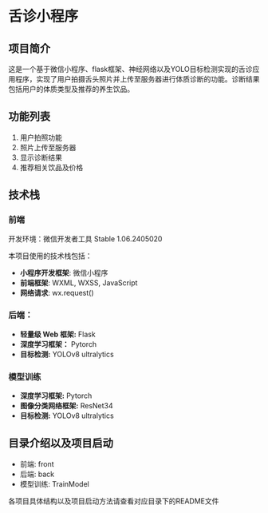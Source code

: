 # 舌诊小程序



## 项目简介

这是一个基于微信小程序、flask框架、神经网络以及YOLO目标检测实现的舌诊应用程序，实现了用户拍摄舌头照片并上传至服务器进行体质诊断的功能。诊断结果包括用户的体质类型及推荐的养生饮品。



## 功能列表

1. 用户拍照功能
2. 照片上传至服务器
3. 显示诊断结果
4. 推荐相关饮品及价格



## 技术栈

### 前端

开发环境：微信开发者工具 Stable 1.06.2405020

本项目使用的技术栈包括：

- **小程序开发框架**: 微信小程序
- **前端框架**: WXML, WXSS, JavaScript
- **网络请求**: wx.request()



### 后端：

- **轻量级 Web 框架:** Flask
- **深度学习框架：** Pytorch 
- **目标检测:** YOLOv8 ultralytics



### 模型训练

- **深度学习框架:** Pytorch
- **图像分类网络框架:** ResNet34
- **目标检测:** YOLOv8  ultralytics



## 目录介绍以及项目启动

- 前端: front
- 后端: back
- 模型训练: TrainModel

各项目具体结构以及项目启动方法请查看对应目录下的README文件